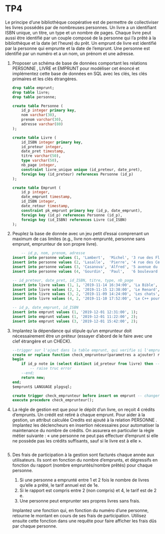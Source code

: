 # TP4

Le principe d’une bibliothèque coopérative est de permettre de collectiviser les livres possédés par de nombreuses personnes. Un livre a un identifiant ISBN unique, un titre, un type et un nombre de pages. Chaque livre peut aussi être identifié par un couple composé de la personne qui l’a prêté à la bibliothèque et la date (et l’heure) du prêt. Un emprunt de livre est identifié par la personne qui emprunte et la date de l’emprunt. Une personne est identifié par un numéro et a un nom, un prénom et une adresse.

1. Proposer un schéma de base de données comportant les relations PERSONNE , LIVRE et EMPRUNT pour modéliser cet énoncé et implémentez cette base de données en SQL avec les clés, les clés primaires et les clés étrangères.

    ```sql
    drop table emprunt;
    drop table livre;
    drop table personne;

    create table Personne (
        id_p integer primary key,
        nom varchar(30),
        prenom varchar(30),
        adresse varchar(80)
    );

    create table Livre (
        id_ISBN integer primary key,
        id_preteur integer,
        date_pret timestamp,
        titre varchar(50),
        type varchar(50),
        nb_page integer,
        constraint livre_unique unique (id_preteur, date_pret),
        foreign key (id_preteur) references Personne (id_p)
    );

    create table Emprunt (
        id_p integer,
        date_emprunt timestamp,
        id_ISBN integer,
        date_retour timestamp,
        constraint pk_emprunt primary key (id_p, date_emprunt),
        foreign key (id_p) references Personne (id_p),
        foreign key (id_ISBN) references Livre (id_ISBN)
    );

    ```

2. Peuplez la base de donnée avec un jeu petit d’essai comprenant un maximum de cas limites (e.g., livre non-emprunté, personne sans emprunt, emprunteur de son propre livre).

    ```sql
        -- id_p, nom, prenom, adresse
    insert into personne values (1, 'Lambert',  'Michel', '3 rue des Fleurs');
    insert into personne values (2, 'Lasalle',  'Pierre', '4 rue des Cerises');
    insert into personne values (3, 'Casanova', 'Alfred', '5 avenue du Lac');
    insert into personne values (4, 'Gourdin',  'Paul',   '6 boulevard des Sapins');

    -- id_preteur, date_pret, id_ISBN, titre, type, nb_page
    insert into livre values (1, 1, '2019-11-14 16:34:00', 'La Bible', 'Type par défaut', 2547);
    insert into livre values (2, 1, '2019-11-15 12:38:00', 'Le Renard', 'Image', 85);
    insert into livre values (3, 2, '2019-11-09 14:24:00', 'Les chats', 'Roman', 375);
    insert into livre values (4, 2, '2019-11-10 17:52:00', 'Le C++ pour les nuls', 'Documentation', 1421);

    -- id_p, date_emprunt, id_ISBN
    insert into emprunt values (1, '2019-12-01 12:31:00', 1);
    insert into emprunt values (1, '2019-12-01 11:22:00', 2);
    insert into emprunt values (3, '2019-12-01 15:42:00', 2);

    ```

3. Implantez la dépendance qui stipule qu’un emprunteur doit nécessairement être un préteur (essayer d’abord de le faire avec une clef étrangère et un CHECK).

    ```sql
    --trigger sur l'ajout dans la table emprunt, qui verifie si l'emprunteur est un preteur
    create or replace function check_emprunteur(parametres a ajouter) returns trigger as $emprunt$
    begin
        if id_p note in (select distinct id_preteur from livre) then -- il faut mettre le resultat de la requette dans une variable
            -- raise truc error
        --end;
        return new;
    end;
    $emprunt$ LANGUAGE plpgsql;

    create trigger check_emprunteur before insert on emprunt -- changer par 
    execute procedure check_emprunteur();
    ```

4. La règle de gestion est que pour le dépôt d’un livre, on reçoit 4 crédits d’emprunts. Un crédit est retiré à chaque emprunt. Pour aider à la gestion, un attribut calculée Credits est ajouté à la relation PERSONNE . Implantez les déclencheurs en insertion nécessaires pour automatiser la maintenance du nombre de crédits. On assurera en particulier la règle métier suivante : « une personne ne peut pas effectuer d’emprunt si elle ne possède pas les crédits suffisants, sauf si le livre est à elle ».

    ```sql
    ```

5. Des frais de participation à la gestion sont facturés chaque année aux utilisateurs. Ils sont en fonction du nombre d’emprunts, et dégressifs en fonction du rapport (nombre empruntés/nombre prêtés) pour
chaque personne.

    1. Si une personne a emprunté entre 1 et 2 fois le nombre de livres qu’elle a prêté, le tarif annuel est de 1e.
    2. Si le rapport est compris entre 2 (non compris) et 4, le tarif est de 2 e.
    3. Une personne peut emprunter ses propres livres sans frais.

    Implantez une fonction qui, en fonction du numéro d’une personne, retourne le montant en cours de ses frais de participation. Utilisez ensuite cette fonction dans une requête pour faire afficher les frais dûs par chaque personne.

    ```sql
    ```
